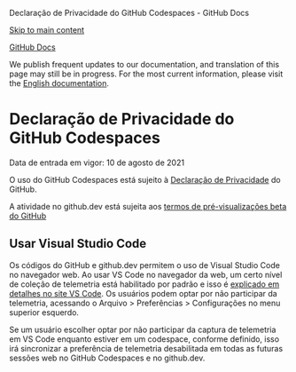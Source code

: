 Declaração de Privacidade do GitHub Codespaces - GitHub Docs

[Skip to main content](#main-content)

[](/pt)[GitHub Docs](/pt)

We publish frequent updates to our documentation, and translation of this page may still be in progress. For the most current information, please visit the [English documentation](/en).

Declaração de Privacidade do GitHub Codespaces
==========

Data de entrada em vigor: 10 de agosto de 2021

O uso do GitHub Codespaces está sujeito à [Declaração de Privacidade](/pt/github/site-policy/github-privacy-statement) do GitHub.

A atividade no github.dev está sujeita aos [termos de pré-visualizações beta do GitHub](/pt/github/site-policy/github-terms-of-service#j-beta-previews)

[](#usar-visual-studio-code)Usar Visual Studio Code
----------

Os códigos do GitHub e github.dev permitem o uso de Visual Studio Code no navegador web. Ao usar VS Code no navegador da web, um certo nível de coleção de telemetria está habilitado por padrão e isso é [explicado em detalhes no site VS Code](https://code.visualstudio.com/docs/getstarted/telemetry). Os usuários podem optar por não participar da telemetria, acessando o Arquivo \> Preferências \> Configurações no menu superior esquerdo.

Se um usuário escolher optar por não participar da captura de telemetria em VS Code enquanto estiver em um codespace, conforme definido, isso irá sincronizar a preferência de telemetria desabilitada em todas as futuras sessões web no GitHub Codespaces e no github.dev.
